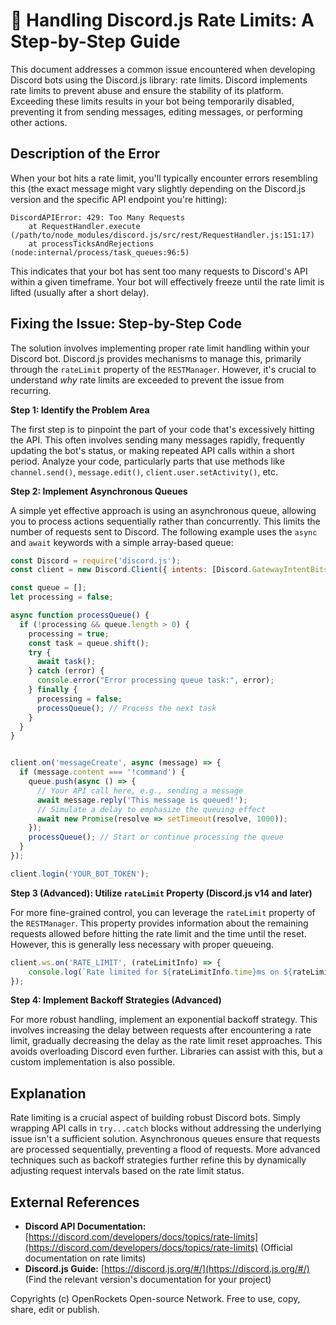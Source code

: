 # 🐞 Handling Discord.js Rate Limits: A Step-by-Step Guide


This document addresses a common issue encountered when developing Discord bots using the Discord.js library: rate limits.  Discord implements rate limits to prevent abuse and ensure the stability of its platform. Exceeding these limits results in your bot being temporarily disabled, preventing it from sending messages, editing messages, or performing other actions.


## Description of the Error

When your bot hits a rate limit, you'll typically encounter errors resembling this (the exact message might vary slightly depending on the Discord.js version and the specific API endpoint you're hitting):

```
DiscordAPIError: 429: Too Many Requests
    at RequestHandler.execute (/path/to/node_modules/discord.js/src/rest/RequestHandler.js:151:17)
    at processTicksAndRejections (node:internal/process/task_queues:96:5)
```

This indicates that your bot has sent too many requests to Discord's API within a given timeframe.  Your bot will effectively freeze until the rate limit is lifted (usually after a short delay).


## Fixing the Issue: Step-by-Step Code

The solution involves implementing proper rate limit handling within your Discord bot.  Discord.js provides mechanisms to manage this, primarily through the `rateLimit` property of the `RESTManager`.  However, it's crucial to understand *why* rate limits are exceeded to prevent the issue from recurring.


**Step 1: Identify the Problem Area**

The first step is to pinpoint the part of your code that's excessively hitting the API. This often involves sending many messages rapidly, frequently updating the bot's status, or making repeated API calls within a short period. Analyze your code, particularly parts that use methods like `channel.send()`, `message.edit()`, `client.user.setActivity()`, etc.

**Step 2: Implement Asynchronous Queues**

A simple yet effective approach is using an asynchronous queue, allowing you to process actions sequentially rather than concurrently.  This limits the number of requests sent to Discord.  The following example uses the `async` and `await` keywords with a simple array-based queue:

```javascript
const Discord = require('discord.js');
const client = new Discord.Client({ intents: [Discord.GatewayIntentBits.Guilds, Discord.GatewayIntentBits.GuildMessages] }); // Add necessary intents

const queue = [];
let processing = false;

async function processQueue() {
  if (!processing && queue.length > 0) {
    processing = true;
    const task = queue.shift();
    try {
      await task();
    } catch (error) {
      console.error("Error processing queue task:", error);
    } finally {
      processing = false;
      processQueue(); // Process the next task
    }
  }
}


client.on('messageCreate', async (message) => {
  if (message.content === '!command') {
    queue.push(async () => {
      // Your API call here, e.g., sending a message
      await message.reply('This message is queued!');
      // Simulate a delay to emphasize the queuing effect
      await new Promise(resolve => setTimeout(resolve, 1000));
    });
    processQueue(); // Start or continue processing the queue
  }
});

client.login('YOUR_BOT_TOKEN');
```

**Step 3 (Advanced): Utilize `rateLimit` Property (Discord.js v14 and later)**


For more fine-grained control, you can leverage the `rateLimit` property of the `RESTManager`. This property provides information about the remaining requests allowed before hitting the rate limit and the time until the reset.  However, this is generally less necessary with proper queueing.

```javascript
client.ws.on('RATE_LIMIT', (rateLimitInfo) => {
    console.log(`Rate limited for ${rateLimitInfo.time}ms on ${rateLimitInfo.route}`);
});

```

**Step 4: Implement Backoff Strategies (Advanced)**

For more robust handling, implement an exponential backoff strategy. This involves increasing the delay between requests after encountering a rate limit, gradually decreasing the delay as the rate limit reset approaches. This avoids overloading Discord even further. Libraries can assist with this, but a custom implementation is also possible.


## Explanation

Rate limiting is a crucial aspect of building robust Discord bots.  Simply wrapping API calls in `try...catch` blocks without addressing the underlying issue isn't a sufficient solution. Asynchronous queues ensure that requests are processed sequentially, preventing a flood of requests.  More advanced techniques such as backoff strategies further refine this by dynamically adjusting request intervals based on the rate limit status.


## External References

* **Discord API Documentation:** [https://discord.com/developers/docs/topics/rate-limits](https://discord.com/developers/docs/topics/rate-limits) (Official documentation on rate limits)
* **Discord.js Guide:** [https://discord.js.org/#/](https://discord.js.org/#/) (Find the relevant version's documentation for your project)

Copyrights (c) OpenRockets Open-source Network. Free to use, copy, share, edit or publish.

